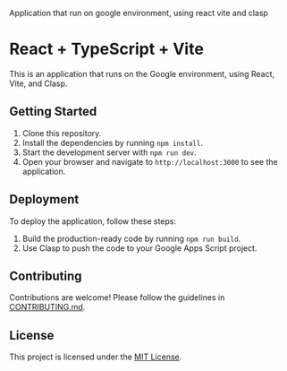 Application that run on google environment, using react vite and clasp

# React + TypeScript + Vite

This is an application that runs on the Google environment, using React, Vite, and Clasp.

## Getting Started

1. Clone this repository.
2. Install the dependencies by running `npm install`.
3. Start the development server with `npm run dev`.
4. Open your browser and navigate to `http://localhost:3000` to see the application.

## Deployment

To deploy the application, follow these steps:

1. Build the production-ready code by running `npm run build`.
2. Use Clasp to push the code to your Google Apps Script project.

## Contributing

Contributions are welcome! Please follow the guidelines in [CONTRIBUTING.md](./CONTRIBUTING.md).

## License

This project is licensed under the [MIT License](./LICENSE).
